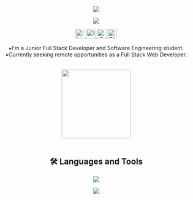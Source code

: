 
<p align="center">
  <img src="https://capsule-render.vercel.app/api?type=waving&color=000000&height=120&section=header"/>
</p>

<p align="center">
  <img src="https://readme-typing-svg.herokuapp.com/?lines=Hello+world!+I'm+Adriely+Lopes&center=true&width=500&height=45&color=000000">
</p>

<p align="center">
  <a href="https://www.linkedin.com/in/adriely-lopes/" target="_blank">
    <img src="https://img.shields.io/badge/-LinkedIn-000000?style=for-the-badge&logo=linkedin&logoColor=444444" alt="LinkedIn" height="24"/>
  </a>
  <a href="https://www.instagram.com/adrielylopees/" target="_blank">
    <img src="https://img.shields.io/badge/-Instagram-000000?style=for-the-badge&logo=instagram&logoColor=444444" alt="Instagram" height="24"/>
  </a>
  <a href="mailto:adrielymaiara@hotmail.com" target="_blank">
    <img src="https://img.shields.io/badge/-Email-000000?style=for-the-badge&logo=gmail&logoColor=444444" alt="Email" height="24"/>
  </a>
   <a href="https://github.com/Adrilopes" target="_blank">
    <img src="https://img.shields.io/badge/-Follow%20Me-000000?style=for-the-badge&logo=github&logoColor=444444" alt="GitHub Follow" height="24"/>
  </a>
</p>

<p align="center">
  ▪️I'm a Junior Full Stack Developer and Software Engineering student.<br>
  ▪️Currently seeking remote opportunities as a Full Stack Web Developer.
</p>

<br>

<div align="center">
  <img height="180em" src="https://github-readme-stats.vercel.app/api/top-langs/?username=adrilopes&layout=compact&langs_count=16&bg_color=000000&title_color=d9d9d9&text_color=cccccc&icon_color=ffffff"/>
</div>

<br>

<h2 align="center">🛠️ Languages and Tools</h2>
<p align="center">
  <img src="https://skillicons.dev/icons?i=js,react,nodejs,html,css,postman,git,github,postgres,vscode,figma&perline=11&size=32" />
</p>

<p align="center">
  <img src="https://capsule-render.vercel.app/api?type=waving&color=000000&height=120&section=footer"/>
</p>


 

 

